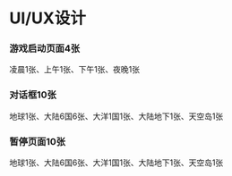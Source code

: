 # UI/UX设计

### 游戏启动页面4张

凌晨1张、上午1张、下午1张、夜晚1张

### 对话框10张

地球1张、大陆6国6张、大洋1国1张、大陆地下1张、天空岛1张

### 暂停页面10张

地球1张、大陆6国6张、大洋1国1张、大陆地下1张、天空岛1张
